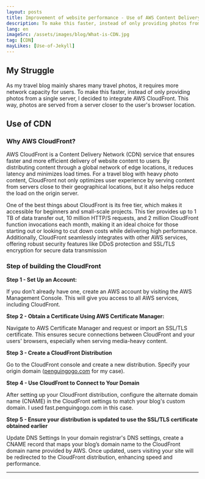 ```yaml
---
layout: posts
title: Improvement of website performance - Use of AWS Content Delivery Network
description: To make this faster, instead of only providing photos from a single server, I decided to integrate AWS CloudFront. This way, photos are served from a server closer to the user's browser location.
lang: en
imageSrc: /assets/images/blog/What-is-CDN.jpg
tag: [CDN]
mayLikes: [Use-of-Jekyll]
---
```


## **My Struggle**
As my travel blog mainly shares many travel photos, it requires more network capacity for users. To make this faster, instead of only providing photos from a single server, I decided to integrate AWS CloudFront. This way, photos are served from a server closer to the user's browser location.

## **Use of CDN**

### Why AWS CloudFront?
AWS CloudFront is a Content Delivery Network (CDN) service that ensures faster and more efficient delivery of website content to users. By distributing content through a global network of edge locations, it reduces latency and minimizes load times. For a travel blog with heavy photo content, CloudFront not only optimizes user experience by serving content from servers close to their geographical locations, but it also helps reduce the load on the origin server.

One of the best things about CloudFront is its free tier, which makes it accessible for beginners and small-scale projects. This tier provides up to 1 TB of data transfer out, 10 million HTTP/S requests, and 2 million CloudFront function invocations each month, making it an ideal choice for those starting out or looking to cut down costs while delivering high performance. Additionally, CloudFront seamlessly integrates with other AWS services, offering robust security features like DDoS protection and SSL/TLS encryption for secure data transmission


### Step of building the CloudFront
**Step 1 - Set Up an Account:**

If you don’t already have one, create an AWS account by visiting the AWS Management Console. This will give you access to all AWS services, including CloudFront.

**Step 2 - Obtain a Certificate Using AWS Certificate Manager:**

Navigate to AWS Certificate Manager and request or import an SSL/TLS certificate. This ensures secure connections between CloudFront and your users' browsers, especially when serving media-heavy content.

**Step 3 - Create a CloudFront Distribution**

Go to the CloudFront console and create a new distribution. Specify your origin domain ([penguingogo.com](penguingogo.com) for my case).


**Step 4 - Use CloudFront to Connect to Your Domain**

After setting up your CloudFront distribution, configure the alternate domain name (CNAME) in the CloudFront settings to match your blog's custom domain. I used fast.penguingogo.com in this case.

**Step 5 - Ensure your distribution is updated to use the SSL/TLS certificate obtained earlier**

Update DNS Settings In your domain registrar's DNS settings, create a CNAME record that maps your blog’s domain name to the CloudFront domain name provided by AWS. Once updated, users visiting your site will be redirected to the CloudFront distribution, enhancing speed and performance.


---